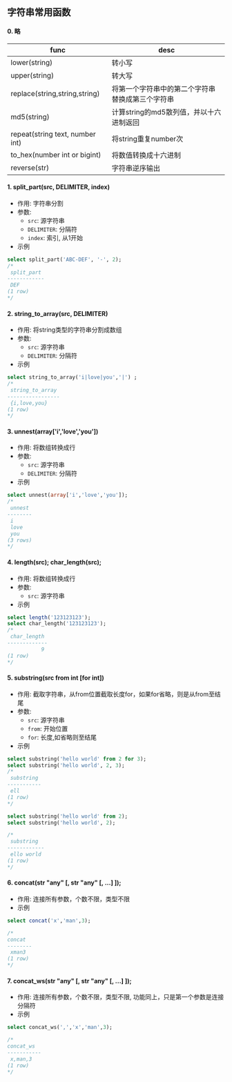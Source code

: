 ## 字符串常用函数

#### 0. 略

| func                            | desc                                             |
| ------------------------------- | ------------------------------------------------ |
| lower(string)                   | 转小写                                           |
| upper(string)                   | 转大写                                           |
| replace(string,string,string)   | 将第一个字符串中的第二个字符串替换成第三个字符串 |
| md5(string)                     | 计算string的md5散列值，并以十六进制返回          |
| repeat(string text, number int) | 将string重复number次                             |
| to_hex(number int or bigint)    | 将数值转换成十六进制                             |
| reverse(str)                    | 字符串逆序输出                                   |

  

#### 1. split_part(src, DELIMITER, index)

- 作用: 字符串分割
- 参数:
  - `src`: 源字符串
  - `DELIMITER`: 分隔符
  - `index`: 索引, 从1开始
- 示例
```sql
select split_part('ABC-DEF', '-', 2);
/*
 split_part
------------
 DEF
(1 row)
*/
```

#### 2. string_to_array(src, DELIMITER)

- 作用: 将string类型的字符串分割成数组
- 参数:
  - `src`: 源字符串
  - `DELIMITER`: 分隔符
- 示例
```sql
select string_to_array('i|love|you','|') ;
/*
 string_to_array
-----------------
 {i,love,you}
(1 row)
*/
```

#### 3. unnest(array['i','love','you'])

- 作用: 将数组转换成行
- 参数:
  - `src`: 源字符串
  - `DELIMITER`: 分隔符
- 示例
```sql
select unnest(array['i','love','you']);
/*
 unnest
--------
 i
 love
 you
(3 rows)
*/
```

#### 4. length(src); char_length(src);

- 作用: 将数组转换成行
- 参数:
  - `src`: 源字符串
- 示例
```sql
select length('123123123');
select char_length('123123123');
/*
 char_length
-------------
           9
(1 row)
*/
```

#### 5. substring(src from int  [for int])

- 作用: 截取字符串，从from位置截取长度for，如果for省略，则是从from至结尾
- 参数:
  - `src`: 源字符串
  - `from`: 开始位置
  - `for`: 长度,如省略则至结尾
- 示例
```sql
select substring('hello world' from 2 for 3);
select substring('hello world', 2, 3);
/*
 substring
-----------
 ell
(1 row)
*/

select substring('hello world' from 2);
select substring('hello world', 2);

/*
 substring
------------
 ello world
(1 row)
*/
```

#### 6. concat(str "any" [, str "any" [, ...] ]);

- 作用: 连接所有参数，个数不限，类型不限
- 示例
```sql
select concat('x','man',3);

/*
concat
--------
 xman3
(1 row)
*/
```

#### 7. concat_ws(str "any" [, str "any" [, ...] ]);

- 作用: 连接所有参数，个数不限，类型不限, 功能同上，只是第一个参数是连接分隔符
- 示例
```sql
select concat_ws(',','x','man',3);

/*
concat_ws
-----------
 x,man,3
(1 row)
*/
```